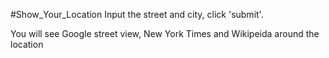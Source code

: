 #Show_Your_Location
Input the street and city, click 'submit'. 

You will see Google street view, New York Times and Wikipeida around the location
